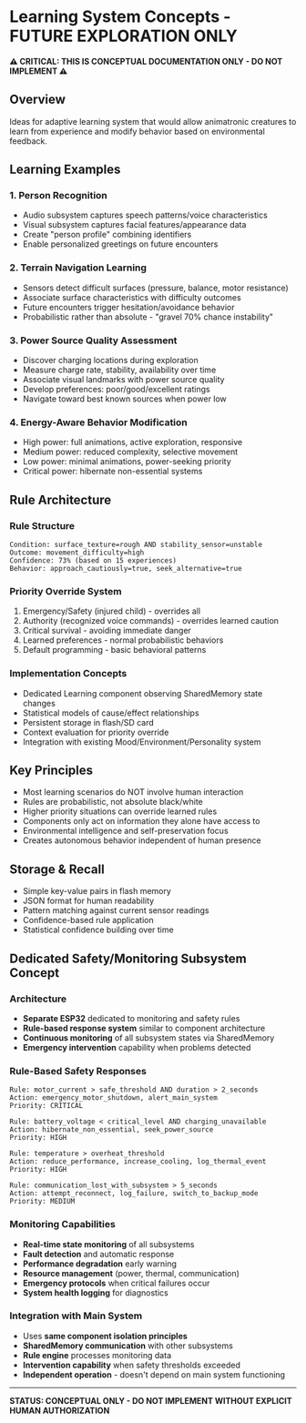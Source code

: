 # Learning System Concepts - FUTURE EXPLORATION ONLY

**⚠️ CRITICAL: THIS IS CONCEPTUAL DOCUMENTATION ONLY - DO NOT IMPLEMENT ⚠️**

## Overview
Ideas for adaptive learning system that would allow animatronic creatures to learn from experience and modify behavior based on environmental feedback.

## Learning Examples

### 1. Person Recognition
- Audio subsystem captures speech patterns/voice characteristics
- Visual subsystem captures facial features/appearance data
- Create "person profile" combining identifiers
- Enable personalized greetings on future encounters

### 2. Terrain Navigation Learning
- Sensors detect difficult surfaces (pressure, balance, motor resistance)
- Associate surface characteristics with difficulty outcomes
- Future encounters trigger hesitation/avoidance behavior
- Probabilistic rather than absolute - "gravel 70% chance instability"

### 3. Power Source Quality Assessment
- Discover charging locations during exploration
- Measure charge rate, stability, availability over time
- Associate visual landmarks with power source quality
- Develop preferences: poor/good/excellent ratings
- Navigate toward best known sources when power low

### 4. Energy-Aware Behavior Modification
- High power: full animations, active exploration, responsive
- Medium power: reduced complexity, selective movement
- Low power: minimal animations, power-seeking priority
- Critical power: hibernate non-essential systems

## Rule Architecture

### Rule Structure
```
Condition: surface_texture=rough AND stability_sensor=unstable
Outcome: movement_difficulty=high  
Confidence: 73% (based on 15 experiences)
Behavior: approach_cautiously=true, seek_alternative=true
```

### Priority Override System
1. Emergency/Safety (injured child) - overrides all
2. Authority (recognized voice commands) - overrides learned caution
3. Critical survival - avoiding immediate danger
4. Learned preferences - normal probabilistic behaviors
5. Default programming - basic behavioral patterns

### Implementation Concepts
- Dedicated Learning component observing SharedMemory state changes
- Statistical models of cause/effect relationships
- Persistent storage in flash/SD card
- Context evaluation for priority override
- Integration with existing Mood/Environment/Personality system

## Key Principles
- Most learning scenarios do NOT involve human interaction
- Rules are probabilistic, not absolute black/white
- Higher priority situations can override learned rules
- Components only act on information they alone have access to
- Environmental intelligence and self-preservation focus
- Creates autonomous behavior independent of human presence

## Storage & Recall
- Simple key-value pairs in flash memory
- JSON format for human readability
- Pattern matching against current sensor readings
- Confidence-based rule application
- Statistical confidence building over time

## Dedicated Safety/Monitoring Subsystem Concept

### Architecture
- **Separate ESP32** dedicated to monitoring and safety rules
- **Rule-based response system** similar to component architecture
- **Continuous monitoring** of all subsystem states via SharedMemory
- **Emergency intervention** capability when problems detected

### Rule-Based Safety Responses
```
Rule: motor_current > safe_threshold AND duration > 2_seconds
Action: emergency_motor_shutdown, alert_main_system
Priority: CRITICAL

Rule: battery_voltage < critical_level AND charging_unavailable  
Action: hibernate_non_essential, seek_power_source
Priority: HIGH

Rule: temperature > overheat_threshold
Action: reduce_performance, increase_cooling, log_thermal_event
Priority: HIGH

Rule: communication_lost_with_subsystem > 5_seconds
Action: attempt_reconnect, log_failure, switch_to_backup_mode
Priority: MEDIUM
```

### Monitoring Capabilities
- **Real-time state monitoring** of all subsystems
- **Fault detection** and automatic response
- **Performance degradation** early warning
- **Resource management** (power, thermal, communication)
- **Emergency protocols** when critical failures occur
- **System health logging** for diagnostics

### Integration with Main System
- Uses **same component isolation principles**
- **SharedMemory communication** with other subsystems
- **Rule engine** processes monitoring data
- **Intervention capability** when safety thresholds exceeded
- **Independent operation** - doesn't depend on main system functioning

---
**STATUS: CONCEPTUAL ONLY - DO NOT IMPLEMENT WITHOUT EXPLICIT HUMAN AUTHORIZATION**